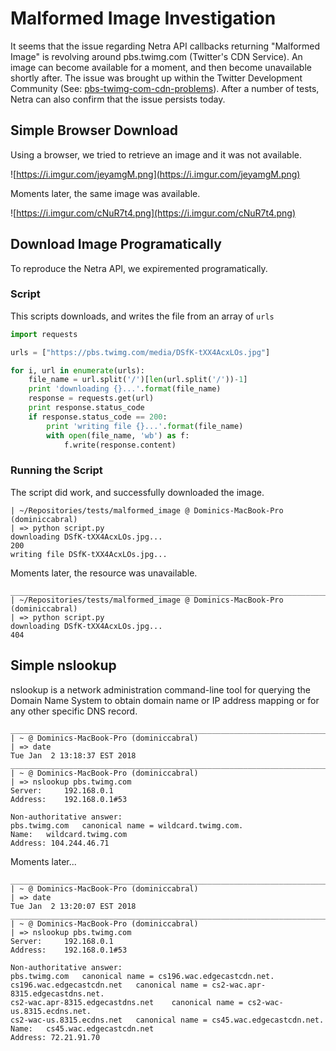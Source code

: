 # Malformed Image Investigation

It seems that the issue regarding Netra API callbacks returning "Malformed Image" is revolving around pbs.twimg.com (Twitter's CDN Service). An image can become available for a moment, and then become unavailable shortly after. The issue was brought up within the Twitter Development Community (See: [pbs-twimg-com-cdn-problems](https://twittercommunity.com/t/pbs-twimg-com-cdn-problems/92623)). After a number of tests, Netra can also confirm that the issue persists today.

## Simple Browser Download

Using a browser, we tried to retrieve an image and it was not available.

![https://i.imgur.com/jeyamgM.png](https://i.imgur.com/jeyamgM.png)

Moments later, the same image was available.

![https://i.imgur.com/cNuR7t4.png](https://i.imgur.com/cNuR7t4.png)

## Download Image Programatically

To reproduce the Netra API, we expiremented programatically.

### Script

This scripts downloads, and writes the file from an array of `urls`

```python
import requests

urls = ["https://pbs.twimg.com/media/DSfK-tXX4AcxLOs.jpg"]

for i, url in enumerate(urls):
	file_name = url.split('/')[len(url.split('/'))-1]
	print 'downloading {}...'.format(file_name)
	response = requests.get(url)
	print response.status_code
	if response.status_code == 200:
		print 'writing file {}...'.format(file_name)
		with open(file_name, 'wb') as f:
			f.write(response.content)
```

### Running the Script

The script did work, and successfully downloaded the image.

```
| ~/Repositories/tests/malformed_image @ Dominics-MacBook-Pro (dominiccabral)
| => python script.py
downloading DSfK-tXX4AcxLOs.jpg...
200
writing file DSfK-tXX4AcxLOs.jpg...
```

Moments later, the resource was unavailable.

```
________________________________________________________________________________
| ~/Repositories/tests/malformed_image @ Dominics-MacBook-Pro (dominiccabral)
| => python script.py
downloading DSfK-tXX4AcxLOs.jpg...
404
```

## Simple nslookup

nslookup is a network administration command-line tool for querying the Domain Name System to obtain domain name or IP address mapping or for any other specific DNS record.

```
________________________________________________________________________________
| ~ @ Dominics-MacBook-Pro (dominiccabral)
| => date
Tue Jan  2 13:18:37 EST 2018
________________________________________________________________________________
| ~ @ Dominics-MacBook-Pro (dominiccabral)
| => nslookup pbs.twimg.com
Server:		192.168.0.1
Address:	192.168.0.1#53

Non-authoritative answer:
pbs.twimg.com	canonical name = wildcard.twimg.com.
Name:	wildcard.twimg.com
Address: 104.244.46.71
```
Moments later...
```
________________________________________________________________________________
| ~ @ Dominics-MacBook-Pro (dominiccabral)
| => date
Tue Jan  2 13:20:07 EST 2018
________________________________________________________________________________
| ~ @ Dominics-MacBook-Pro (dominiccabral)
| => nslookup pbs.twimg.com
Server:		192.168.0.1
Address:	192.168.0.1#53

Non-authoritative answer:
pbs.twimg.com	canonical name = cs196.wac.edgecastcdn.net.
cs196.wac.edgecastcdn.net	canonical name = cs2-wac.apr-8315.edgecastdns.net.
cs2-wac.apr-8315.edgecastdns.net	canonical name = cs2-wac-us.8315.ecdns.net.
cs2-wac-us.8315.ecdns.net	canonical name = cs45.wac.edgecastcdn.net.
Name:	cs45.wac.edgecastcdn.net
Address: 72.21.91.70

